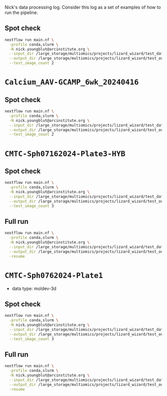 Nick's data processing log.
Consider this log as a set of examples of how to run the pipeline.

## Spot check 

```bash
nextflow run main.nf \
  -profile conda,slurm \
  -N nick.youngblut@arcinstitute.org \
  --input_dir /large_storage/multiomics/projects/lizard_wizard/test_data/Calcium_AAV-GCAMP_6wk_20240416 \
  --output_dir /large_storage/multiomics/projects/lizard_wizard/test_output/Calcium_AAV-GCAMP_6wk_20240416 \
  --test_image_count 2
```

# `Calcium_AAV-GCAMP_6wk_20240416`

## Spot check 

```bash
nextflow run main.nf \
  -profile conda,slurm \
  -N nick.youngblut@arcinstitute.org \
  --input_dir /large_storage/multiomics/projects/lizard_wizard/test_data/Calcium_AAV-GCAMP_6wk_20240416 \
  --output_dir /large_storage/multiomics/projects/lizard_wizard/test_output/Calcium_AAV-GCAMP_6wk_20240416 \
  --test_image_count 2
```

# `CMTC-Sph07162024-Plate3-HYB`

## Spot check

```bash
nextflow run main.nf \
  -profile conda,slurm \
  -N nick.youngblut@arcinstitute.org \
  --input_dir /large_storage/multiomics/projects/lizard_wizard/test_data/CMTC-Sph07162024-Plate3-HYB \
  --output_dir /large_storage/multiomics/projects/lizard_wizard/test_output/CMTC-Sph07162024-Plate3-HYB \
  --test_image_count 3
```


## Full run

```bash
nextflow run main.nf \
  -profile conda,slurm \
  -N nick.youngblut@arcinstitute.org \
  --input_dir /large_storage/multiomics/projects/lizard_wizard/test_data/CMTC-Sph07162024-Plate3-HYB \
  --output_dir /large_storage/multiomics/projects/lizard_wizard/test_output/CMTC-Sph07162024-Plate3-HYB \
  -resume
```


# `CMTC-Sph0762024-Plate1`

* data type: moldev-3d

## Spot check

```bash
nextflow run main.nf \
  -profile conda,slurm \
  -N nick.youngblut@arcinstitute.org \
  --input_dir /large_storage/multiomics/projects/lizard_wizard/test_data/CMTC-Sph0762024-Plate1 \
  --output_dir /large_storage/multiomics/projects/lizard_wizard/test_output/CMTC-Sph0762024-Plate1 \
  --test_image_count 3
```


## Full run

```bash
nextflow run main.nf \
  -profile conda,slurm \
  -N nick.youngblut@arcinstitute.org \
  --input_dir /large_storage/multiomics/projects/lizard_wizard/test_data/CMTC-Sph0762024-Plate1 \
  --output_dir /large_storage/multiomics/projects/lizard_wizard/test_output/CMTC-Sph0762024-Plate1 \
  -resume
```
